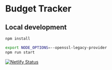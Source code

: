 # Budget Tracker

## Local development
```bash
npm install
```
```bash
export NODE_OPTIONS=--openssl-legacy-provider
npm run start
```

[![Netlify Status](https://api.netlify.com/api/v1/badges/5bec16cd-560a-4046-9c9b-1eb23e2561c3/deploy-status)](https://app.netlify.com/sites/keen-aryabhata-431170/deploys)
